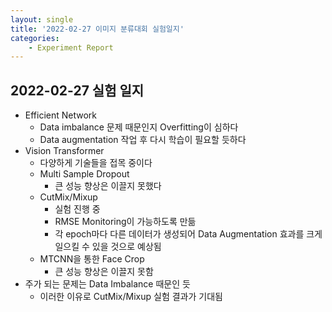 ```yaml
---
layout: single
title: '2022-02-27 이미지 분류대회 실험일지'
categories:
	- Experiment Report
---
```

## 2022-02-27 실험 일지
- Efficient Network
  - Data imbalance 문제 때문인지 Overfitting이 심하다
  - Data augmentation 작업 후 다시 학습이 필요할 듯하다
- Vision Transformer
  - 다양하게 기술들을 접목 중이다
  - Multi Sample Dropout
    - 큰 성능 향상은 이끌지 못했다
  - CutMix/Mixup
    - 실험 진행 중
    - RMSE Monitoring이 가능하도록 만듦
    - 각 epoch마다 다른 데이터가 생성되어 Data Augmentation 효과를 크게 일으킬 수 있을 것으로 예상됨
  -  MTCNN을 통한 Face Crop
     -  큰 성능 향상은 이끌지 못함
- 주가 되는 문제는 Data Imbalance 때문인 듯
  - 이러한 이유로 CutMix/Mixup 실험 결과가 기대됨